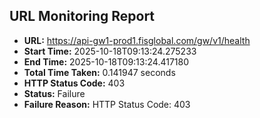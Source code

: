 ## URL Monitoring Report

- **URL:** https://api-gw1-prod1.fisglobal.com/gw/v1/health
- **Start Time:** 2025-10-18T09:13:24.275233
- **End Time:** 2025-10-18T09:13:24.417180
- **Total Time Taken:** 0.141947 seconds
- **HTTP Status Code:** 403
- **Status:** Failure
- **Failure Reason:** HTTP Status Code: 403
